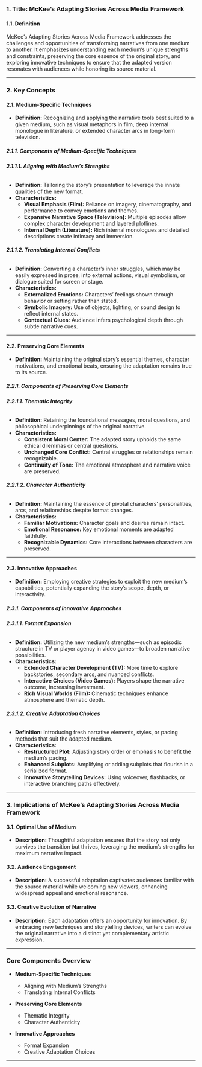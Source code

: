 ### **1. Title: McKee’s Adapting Stories Across Media Framework**

#### **1.1. Definition**

McKee’s Adapting Stories Across Media Framework addresses the challenges and opportunities of transforming narratives from one medium to another. It emphasizes understanding each medium’s unique strengths and constraints, preserving the core essence of the original story, and exploring innovative techniques to ensure that the adapted version resonates with audiences while honoring its source material.

---

### **2. Key Concepts**

#### **2.1. Medium-Specific Techniques**

- **Definition:**
  Recognizing and applying the narrative tools best suited to a given medium, such as visual metaphors in film, deep internal monologue in literature, or extended character arcs in long-form television.

##### **2.1.1. Components of Medium-Specific Techniques**

###### **2.1.1.1. Aligning with Medium’s Strengths**

- **Definition:**
  Tailoring the story’s presentation to leverage the innate qualities of the new format.
- **Characteristics:**
  - **Visual Emphasis (Film):** Reliance on imagery, cinematography, and performance to convey emotions and themes.
  - **Expansive Narrative Space (Television):** Multiple episodes allow complex character development and layered plotlines.
  - **Internal Depth (Literature):** Rich internal monologues and detailed descriptions create intimacy and immersion.

###### **2.1.1.2. Translating Internal Conflicts**

- **Definition:**
  Converting a character’s inner struggles, which may be easily expressed in prose, into external actions, visual symbolism, or dialogue suited for screen or stage.
- **Characteristics:**
  - **Externalized Emotions:** Characters’ feelings shown through behavior or setting rather than stated.
  - **Symbolic Imagery:** Use of objects, lighting, or sound design to reflect internal states.
  - **Contextual Clues:** Audience infers psychological depth through subtle narrative cues.

---

#### **2.2. Preserving Core Elements**

- **Definition:**
  Maintaining the original story’s essential themes, character motivations, and emotional beats, ensuring the adaptation remains true to its source.

##### **2.2.1. Components of Preserving Core Elements**

###### **2.2.1.1. Thematic Integrity**

- **Definition:**
  Retaining the foundational messages, moral questions, and philosophical underpinnings of the original narrative.
- **Characteristics:**
  - **Consistent Moral Center:** The adapted story upholds the same ethical dilemmas or central questions.
  - **Unchanged Core Conflict:** Central struggles or relationships remain recognizable.
  - **Continuity of Tone:** The emotional atmosphere and narrative voice are preserved.

###### **2.2.1.2. Character Authenticity**

- **Definition:**
  Maintaining the essence of pivotal characters’ personalities, arcs, and relationships despite format changes.
- **Characteristics:**
  - **Familiar Motivations:** Character goals and desires remain intact.
  - **Emotional Resonance:** Key emotional moments are adapted faithfully.
  - **Recognizable Dynamics:** Core interactions between characters are preserved.

---

#### **2.3. Innovative Approaches**

- **Definition:**
  Employing creative strategies to exploit the new medium’s capabilities, potentially expanding the story’s scope, depth, or interactivity.

##### **2.3.1. Components of Innovative Approaches**

###### **2.3.1.1. Format Expansion**

- **Definition:**
  Utilizing the new medium’s strengths—such as episodic structure in TV or player agency in video games—to broaden narrative possibilities.
- **Characteristics:**
  - **Extended Character Development (TV):** More time to explore backstories, secondary arcs, and nuanced conflicts.
  - **Interactive Choices (Video Games):** Players shape the narrative outcome, increasing investment.
  - **Rich Visual Worlds (Film):** Cinematic techniques enhance atmosphere and thematic depth.

###### **2.3.1.2. Creative Adaptation Choices**

- **Definition:**
  Introducing fresh narrative elements, styles, or pacing methods that suit the adapted medium.
- **Characteristics:**
  - **Restructured Plot:** Adjusting story order or emphasis to benefit the medium’s pacing.
  - **Enhanced Subplots:** Amplifying or adding subplots that flourish in a serialized format.
  - **Innovative Storytelling Devices:** Using voiceover, flashbacks, or interactive branching paths effectively.

---

### **3. Implications of McKee’s Adapting Stories Across Media Framework**

#### **3.1. Optimal Use of Medium**

- **Description:**
  Thoughtful adaptation ensures that the story not only survives the transition but thrives, leveraging the medium’s strengths for maximum narrative impact.

#### **3.2. Audience Engagement**

- **Description:**
  A successful adaptation captivates audiences familiar with the source material while welcoming new viewers, enhancing widespread appeal and emotional resonance.

#### **3.3. Creative Evolution of Narrative**

- **Description:**
  Each adaptation offers an opportunity for innovation. By embracing new techniques and storytelling devices, writers can evolve the original narrative into a distinct yet complementary artistic expression.

---

### **Core Components Overview**

- **Medium-Specific Techniques**

  - Aligning with Medium’s Strengths
  - Translating Internal Conflicts

- **Preserving Core Elements**

  - Thematic Integrity
  - Character Authenticity

- **Innovative Approaches**
  - Format Expansion
  - Creative Adaptation Choices

---
